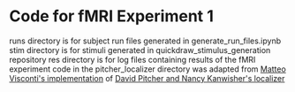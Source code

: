 # Code for fMRI Experiment 1
runs directory is for subject run files generated in generate_run_files.ipynb
stim directory is for stimuli generated in quickdraw_stimulus_generation repository
res directory is for log files containing results of the fMRI experiment
code in the pitcher_localizer directory was adapted from [Matteo Visconti's implementation](https://github.com/mvdoc/pitcher_localizer) of [David Pitcher and Nancy Kanwisher's localizer](https://www.ncbi.nlm.nih.gov/pubmed/21473921)
